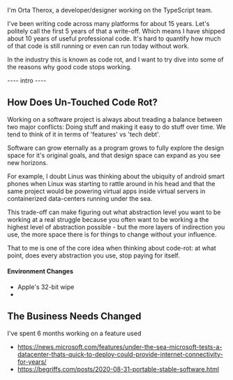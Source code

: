 I'm Orta Therox, a developer/designer working on the TypeScript team.

I've been writing code across many platforms for about 15 years. Let's politely call the first 5 years of that a write-off. Which means I have shipped about 10 years of useful professional code. It's hard to quantify how much of that code is still running or even can run today without work.

In the industry this is known as code rot, and I want to try dive into some of the reasons why good code stops working.

---- intro ----

## How Does Un-Touched Code Rot?

Working on a software project is always about treading a balance between two major conflicts: Doing stuff and making it easy to do stuff over time. We tend to think of it in terms of 'features' vs 'tech debt'.

Software can grow eternally as a program grows to fully explore the design space for it's original goals, and that design space can expand as you see new horizons. 

For example, I doubt Linus was thinking about the ubiquity of android smart phones when Linux was starting to rattle around in his head and that the same project would be powering virtual apps inside virtual servers in containerized data-centers running under the sea. 

This trade-off can make figuring out what abstraction level you want to be working at a real struggle because you often want to be working a the highest level of abstraction possible - but the more layers of indirection you use, the more space there is for things to change without your influence.

That to me is one of the core idea when thinking about code-rot: at what point, does every abstraction you use, stop paying for itself.

#### Environment Changes

- Apple's 32-bit wipe
- 

## The Business Needs Changed

I've spent 6 months working on a feature used 



- https://news.microsoft.com/features/under-the-sea-microsoft-tests-a-datacenter-thats-quick-to-deploy-could-provide-internet-connectivity-for-years/
- https://begriffs.com/posts/2020-08-31-portable-stable-software.html

